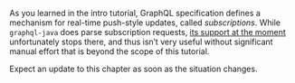 As you learned in the intro tutorial, GraphQL specification defines a mechanism for real-time push-style updates, called *subscriptions*. While `graphql-java` does parse subscription requests, [its support at the moment](https://github.com/graphql-java/graphql-java/pull/358) unfortunately stops there, and thus isn’t very useful without significant manual effort that is beyond the scope of this tutorial.

Expect an update to this chapter as soon as the situation changes.
